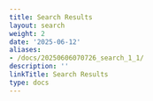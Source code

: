 ```yaml
---
title: Search Results
layout: search
weight: 2
date: '2025-06-12'
aliases:
- /docs/20250606070726_search_1_1/
description: ''
linkTitle: Search Results
type: docs
---
```


